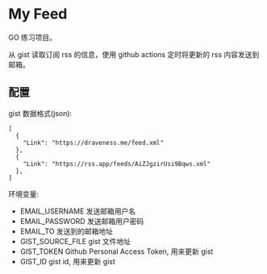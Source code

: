 # My Feed

GO 练习项目。

从 gist 读取订阅 rss 的信息，使用 github actions 定时将更新的 rss 内容发送到邮箱。


## 配置

gist 数据格式(json):

```
[
  {
    "Link": "https://draveness.me/feed.xml"
  },
  {
    "Link": "https://rss.app/feeds/AiZJgzirUsi9Bqws.xml"
  },
]
```

环境变量:

- EMAIL_USERNAME 发送邮箱用户名
- EMAIL_PASSWORD 发送邮箱用户密码
- EMAIL_TO 发送到的邮箱地址
- GIST_SOURCE_FILE gist 文件地址
- GIST_TOKEN Github Personal Access Token, 用来更新 gist
- GIST_ID gist id, 用来更新 gist
